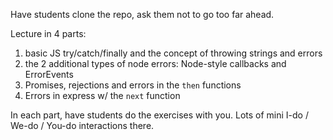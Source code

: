 Have students clone the repo, ask them not to go too far ahead.

Lecture in 4 parts:

1. basic JS try/catch/finally and the concept of throwing strings and errors
1. the 2 additional types of node errors: Node-style callbacks and ErrorEvents
1. Promises, rejections and errors in the `then` functions
1. Errors in express w/ the `next` function

In each part, have students do the exercises with you.  Lots of mini I-do / We-do / You-do interactions there.